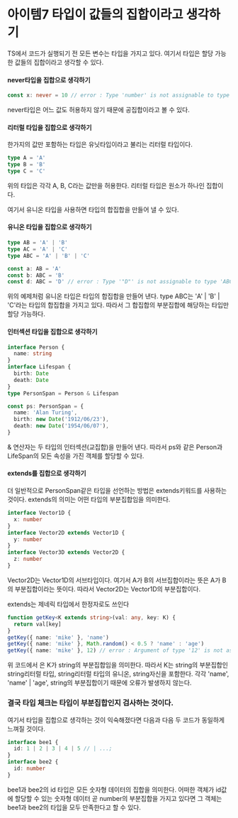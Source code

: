# 아이템7 타입이 값들의 집합이라고 생각하기

TS에서 코드가 실행되기 전 모든 변수는 타입을 가지고 있다.
여기서 타입은 할당 가능한 값들의 집합이라고 생각할 수 있다.

#### never타입을 집합으로 생각하기

```typescript
const x: never = 10 // error : Type 'number' is not assignable to type 'never'
```

never타입은 어느 값도 허용하지 않기 때문에 공집합이라고 볼 수 있다.

#### 리터럴 타입을 집합으로 생각하기

한가지의 값만 포함하는 타입은 유닛타입이라고 불리는 리터럴 타입이다.

```typescript
type A = 'A'
type B = 'B'
type C = 'C'
```

위의 타입은 각각 A, B, C라는 값만을 허용한다.
리터럴 타입은 원소가 하나인 집합이다.

여기서 유니온 타입을 사용하면 타입의 합집합을 만들어 낼 수 있다.

#### 유니온 타입을 집합으로 생각하기

```typescript
type AB = 'A' | 'B'
type AC = 'A' | 'C'
type ABC = 'A' | 'B' | 'C'

const a: AB = 'A'
const b: ABC = 'B'
const d: ABC = 'D' // error : Type '"D"' is not assignable to type 'ABC'
```

위의 예제처럼 유니온 타입은 타입의 합집합을 만들어 낸다.
type ABC는 'A' | 'B' | 'C'라는 타입의 합집합을 가지고 있다.
따라서 그 합집합의 부분집합에 해당하는 타입만 할당 가능하다.

#### 인터섹션 타입을 집합으로 생각하기

```typescript
interface Person {
  name: string
}
interface Lifespan {
  birth: Date
  death: Date
}
type PersonSpan = Person & Lifespan

const ps: PersonSpan = {
  name: 'Alan Turing',
  birth: new Date('1912/06/23'),
  death: new Date('1954/06/07'),
}
```

& 연산자는 두 타입의 인터섹션(교집합)을 만들어 낸다.
따라서 ps와 같은 Person과 LifeSpan의 모든 속성을 가진 객체를 할당할 수 있다.

#### extends를 집합으로 생각하기

더 일반적으로 PersonSpan같은 타입을 선언하는 방법은 extends키워드를 사용하는 것이다.
extends의 의미는 어떤 타입의 부분집합임을 의미한다.

```ts
interface Vector1D {
  x: number
}
interface Vector2D extends Vector1D {
  y: number
}
interface Vector3D extends Vector2D {
  z: number
}
```

Vector2D는 Vector1D의 서브타입이다. 여기서 A가 B의 서브집합이라는 뜻은 A가 B의 부분집합이라는 뜻이다.
따라서 Vector2D는 Vector1D의 부분집합이다.

extends는 제네릭 타입에서 한정자로도 쓰인다

```typescript
function getKey<K extends string>(val: any, key: K) {
  return val[key]
}
getKey({ name: 'mike' }, 'name')
getKey({ name: 'mike' }, Math.random() < 0.5 ? 'name' : 'age')
getKey({ name: 'mike' }, 12) // error : Argument of type '12' is not assignable to parameter of type 'string'
```

위 코드에서 <K extends string>은 K가 string의 부분집합임을 의미한다.
따라서 K는 string의 부분집합인 string리터럴 타입, string리터럴 타입의 유니온, string자신을 포함한다.
각각 'name', 'name' | 'age', string의 부분집합이기 때문에 오류가 발생하지 않는다.

### 결국 타입 체크는 타입이 부분집합인지 검사하는 것이다.

여기서 타입을 집합으로 생각하는 것이 익숙해졌다면 다음과 다음 두 코드가 동일하게 느껴질 것이다.

```typescript
interface bee1 {
  id: 1 | 2 | 3 | 4 | 5 // | ...;
}
interface bee2 {
  id: number
}
```

bee1과 bee2의 id 타입은 모든 숫자형 데이터의 집합을 의미한다.
어떠한 객체가 id값에 할당할 수 있는 숫자형 데이터 곧 number의 부분집합을 가지고 있다면
그 객체는 bee1과 bee2의 타입을 모두 만족한다고 할 수 있다.
